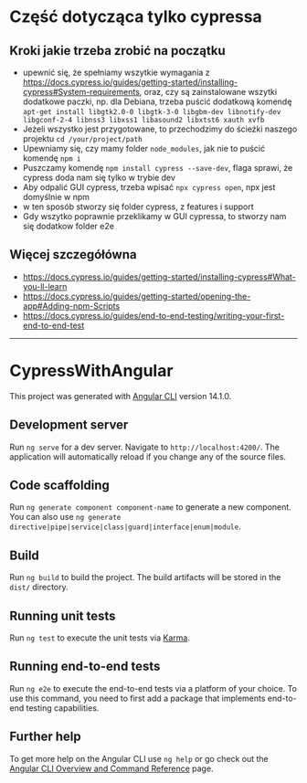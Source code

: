 # Część dotycząca tylko cypressa

## Kroki jakie trzeba zrobić na początku
 - upewnić się, że spełniamy wszytkie wymagania z https://docs.cypress.io/guides/getting-started/installing-cypress#System-requirements, oraz, czy 
   są zainstalowane wszytki dodatkowe paczki, np. dla Debiana, trzeba puścić dodatkową komendę
   `apt-get install libgtk2.0-0 libgtk-3-0 libgbm-dev libnotify-dev libgconf-2-4 libnss3 libxss1 libasound2 libxtst6 xauth xvfb`
 - Jeżeli wszystko jest przygotowane, to przechodzimy do ścieżki naszego projektu
       `cd /your/project/path`
 - Upewniamy się, czy mamy folder `node_modules`, jak nie to puścić komendę `npm i`
 - Puszczamy komendę `npm install cypress --save-dev`, flaga sprawi, że cypress doda nam się tylko w trybie dev
 - Aby odpalić GUI cypress, trzeba wpisać `npx cypress open`, npx jest domyślnie w npm
 - w ten sposób stworzy się folder cypress, z features i support
 - Gdy wszytko poprawnie przeklikamy w GUI cypressa, to stworzy nam się dodatkow folder e2e

## Więcej szczegółówna
 - https://docs.cypress.io/guides/getting-started/installing-cypress#What-you-ll-learn
 - https://docs.cypress.io/guides/getting-started/opening-the-app#Adding-npm-Scripts
 - https://docs.cypress.io/guides/end-to-end-testing/writing-your-first-end-to-end-test
 

-------------------------------------------------------------------------------------------------------------------------------------------------------
# CypressWithAngular

This project was generated with [Angular CLI](https://github.com/angular/angular-cli) version 14.1.0.

## Development server

Run `ng serve` for a dev server. Navigate to `http://localhost:4200/`. The application will automatically reload if you change any of the source files.

## Code scaffolding

Run `ng generate component component-name` to generate a new component. You can also use `ng generate directive|pipe|service|class|guard|interface|enum|module`.

## Build

Run `ng build` to build the project. The build artifacts will be stored in the `dist/` directory.

## Running unit tests

Run `ng test` to execute the unit tests via [Karma](https://karma-runner.github.io).

## Running end-to-end tests

Run `ng e2e` to execute the end-to-end tests via a platform of your choice. To use this command, you need to first add a package that implements end-to-end testing capabilities.

## Further help

To get more help on the Angular CLI use `ng help` or go check out the [Angular CLI Overview and Command Reference](https://angular.io/cli) page.
